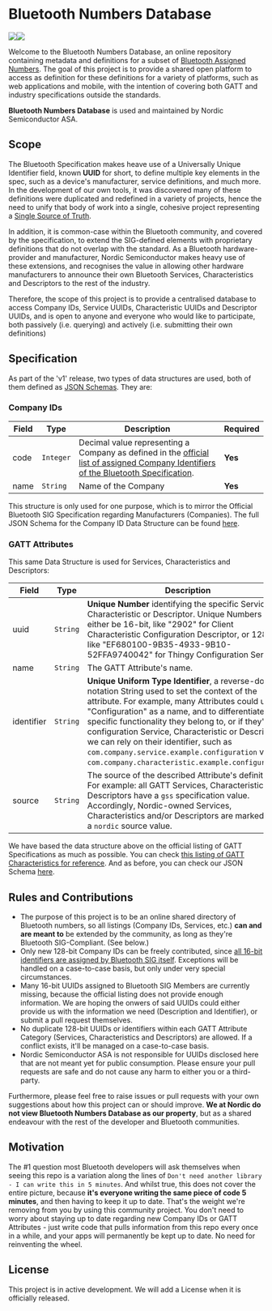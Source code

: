 # Bluetooth Numbers Database
![](https://github.com/NordicSemiconductor/bluetooth-uuid-database/workflows/Verify%20JSON%20Schemas/badge.svg)![](https://github.com/NordicSemiconductor/bluetooth-uuid-database/workflows/Check%20No%20Duplicates/badge.svg)

Welcome to the Bluetooth Numbers Database, an online repository containing metadata and definitions for a subset of [Bluetooth Assigned Numbers](https://www.bluetooth.com/specifications/assigned-numbers/). The goal of this project is to provide a shared open platform to access as definition for these definitions for a variety of platforms, such as web applications and mobile, with the intention of covering both GATT and industry specifications outside the standards.

**Bluetooth Numbers Database** is used and maintained by Nordic Semiconductor ASA.

## Scope

The Bluetooth Specification makes heave use of a Universally Unique Identifier field, known **UUID** for short, to define multiple key elements in the spec, such as a device's manufacturer, service definitions, and much more. In the development of our own tools, it was discovered many of these definitions were duplicated and redefined in a variety of projects, hence the need to unify that body of work into a single, cohesive project representing a [Single Source of Truth](https://en.wikipedia.org/wiki/Single_source_of_truth).

In addition, it is common-case within the Bluetooth community, and covered by the specification, to extend the SIG-defined elements with proprietary definitions that do not overlap with the standard. As a Bluetooth hardware-provider and manufacturer, Nordic Semiconductor makes heavy use of these extensions, and recognises the value in allowing other hardware manufacturers to announce their own Bluetooth Services, Characteristics and Descriptors to the rest of the industry.

Therefore, the scope of this project is to provide a centralised database to access Company IDs, Service UUIDs, Characteristic UUIDs and Descriptor UUIDs, and is open to anyone and everyone who would like to participate, both passively (i.e. querying) and actively (i.e. submitting their own definitions)

## Specification

As part of the 'v1' release, two types of data structures are used, both of them defined as [JSON Schemas](http://json-schema.org/learn/getting-started-step-by-step.html). They are:

### Company IDs

| Field | Type | Description | Required |
| ------|------|----------| --- |
| code  | `Integer` | Decimal value representing a Company as defined in the [official list of assigned Company Identifiers of the Bluetooth Specification](https://www.bluetooth.com/specifications/assigned-numbers/company-identifiers/). | **Yes** |
| name | `String` | Name of the Company | **Yes** |

This structure is only used for one purpose, which is to mirror  the Official Bluetooth SIG Specification regarding Manufacturers (Companies). The full JSON Schema for the Company ID Data Structure can be found [here](https://github.com/NordicSemiconductor/bluetooth-uuid-database/blob/master/v1/company_schema.json).

### GATT Attributes

This same Data Structure is used for Services, Characteristics and Descriptors:

| Field | Type | Description | Required |
| ------|------|----------| --- |
| uuid | `String` | **Unique Number** identifying the specific Service, Characteristic or Descriptor. Unique Numbers can either be 16-bit, like "2902" for Client Characteristic Configuration Descriptor, or 128-bit, like "EF680100-9B35-4933-9B10-52FFA9740042" for Thingy Configuration Service. | **Yes** |
| name | `String` | The GATT Attribute's name. | **Yes** |
| identifier | `String` | **Unique Uniform Type Identifier**, a reverse-dot notation String used to set the context of the attribute. For example, many Attributes could use "Configuration" as a name, and to differentiate the specific functionality they belong to, or if they're a configuration Service, Characteristic or Descriptor we can rely on their identifier, such as `com.company.service.example.configuration` versus `com.company.characteristic.example.configuration`. | **Yes** |
| source | `String` | The source of the described Attribute's definition. For example: all GATT Services, Characteristics and Descriptors have a `gss` specification value. Accordingly, Nordic-owned Services, Characteristics and/or Descriptors are marked with a `nordic` source value. | **Yes** |

We have based the data structure above on the official listing of GATT Specifications as much as possible. You can check  [this listing of GATT Characteristics for reference](https://www.bluetooth.com/specifications/gatt/characteristics/). And as before, you can check our JSON Schema [here](https://github.com/NordicSemiconductor/bluetooth-uuid-database/blob/master/v1/gatt_schema.json).

## Rules and Contributions

* The purpose of this project is to be an online shared directory of Bluetooth numbers, so all listings (Company IDs, Services, etc.) **can and are meant to** be extended by the community, as long as they're Bluetooth SIG-Compliant. (See below.)
* Only new 128-bit Company IDs can be freely contributed, since [all 16-bit identifiers are assigned by Bluetooth SIG itself](https://www.bluetooth.com/specifications/assigned-numbers/16-bit-uuids-for-members/). Exceptions will be handled on a case-to-case basis, but only under very special circumstances.
* Many 16-bit UUIDs assigned to Bluetooth SIG Members are currently missing, because the official listing does not provide enough information. We are hoping the onwers of said UUIDs could either provide us with the information we need (Description and Identifier), or submit a pull request themselves.
* No duplicate 128-bit UUIDs or identifiers within each GATT Attribute Category (Services, Characteristics and Descriptors) are allowed. If a conflict exists, it'll be managed on a case-to-case basis.
* Nordic Semiconductor ASA is not responsible for UUIDs disclosed here that are not meant yet for public consumption. Please ensure your pull requests are safe and do not cause any harm to either you or a third-party.

Furthermore, please feel free to raise issues or pull requests with your own suggestions about how this project can or should improve. **We at Nordic do not view Bluetooth Numbers Database as our property**, but as a shared endeavour with the rest of the developer and Bluetooth communities. 

## Motivation

The #1 question most Bluetooth developers will ask themselves when seeing this repo is a variation along the lines of `Don't need another library - I can write this in 5 minutes`. And whilst true, this does not cover the entire picture, because **it's everyone writing the same piece of code 5 minutes**, and then having to keep it up to date. That's the weight we're removing from you by using this community project. You don't need to worry about staying up to date regarding new Company IDs or GATT Attributes - just write code that pulls information from this repo every once in a while, and your apps will permanently be kept up to date. No need for reinventing the wheel.

## License

This project is in active development. We will add a License when it is officially released.
